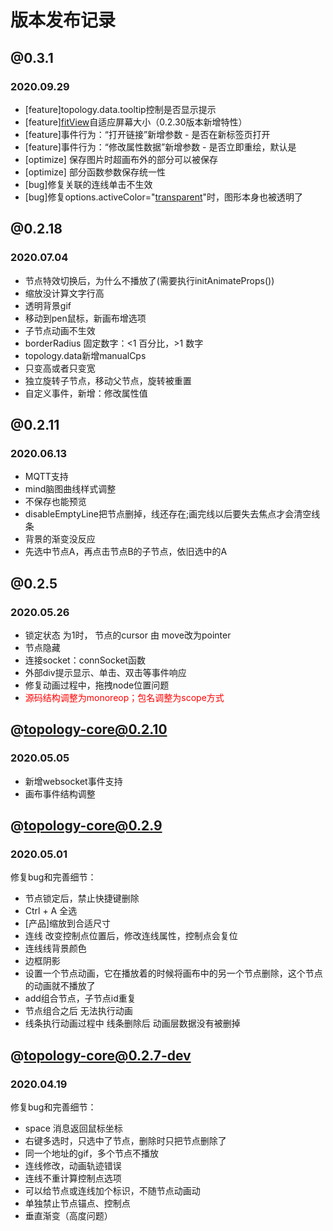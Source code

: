 # 版本发布记录

## @0.3.1
### 2020.09.29

* [feature]topology.data.tooltip控制是否显示提示
* [feature][fitView](https://github.com/le5le-com/topology/commit/bac5d7feb607bffa6e6526b6d406372e1864f6db)自适应屏幕大小（0.2.30版本新增特性）
* [feature]事件行为：“打开链接”新增参数 - 是否在新标签页打开
* [feature]事件行为：“修改属性数据”新增参数 - 是否立即重绘，默认是
* [optimize] 保存图片时超画布外的部分可以被保存
* [optimize] 部分函数参数保存统一性
* [bug]修复关联的连线单击不生效
* [bug]修复options.activeColor="[transparent](https://github.com/le5le-com/topology/commit/6eda94552e8b14e77dd7e17e976fffee81cb5dff)"时，图形本身也被透明了


## @0.2.18
### 2020.07.04

* 节点特效切换后，为什么不播放了(需要执行initAnimateProps())
* 缩放没计算文字行高
* 透明背景gif
* 移动到pen鼠标，新画布增选项
* 子节点动画不生效
* borderRadius 固定数字：<1 百分比，>1 数字
* topology.data新增manualCps
* 只变高或者只变宽
* 独立旋转子节点，移动父节点，旋转被重置
* 自定义事件，新增：修改属性值

## @0.2.11
### 2020.06.13

* MQTT支持
* mind脑图曲线样式调整
* 不保存也能预览
* disableEmptyLine把节点删掉，线还存在;画完线以后要失去焦点才会清空线条
* 背景的渐变没反应
* 先选中节点A，再点击节点B的子节点，依旧选中的A

## @0.2.5 
### 2020.05.26

* 锁定状态 为1时， 节点的cursor 由 move改为pointer
* 节点隐藏
* 连接socket：connSocket函数
* 外部div提示显示、单击、双击等事件响应
* 修复动画过程中，拖拽node位置问题
* <font color=red>源码结构调整为monoreop；包名调整为scope方式</font>

## @topology-core@0.2.10 

### 2020.05.05

* 新增websocket事件支持
* 画布事件结构调整

## @topology-core@0.2.9 

### 2020.05.01

修复bug和完善细节：

* 节点锁定后，禁止快捷键删除
* Ctrl + A 全选
* [产品]缩放到合适尺寸
* 连线 改变控制点位置后，修改连线属性，控制点会复位
* 连线线背景颜色
* 边框阴影
* 设置一个节点动画，它在播放着的时候将画布中的另一个节点删除，这个节点的动画就不播放了
* add组合节点，子节点id重复
* 节点组合之后 无法执行动画
* 线条执行动画过程中 线条删除后  动画层数据没有被删掉

## @topology-core@0.2.7-dev
### 2020.04.19

修复bug和完善细节：
 * space 消息返回鼠标坐标
 * 右键多选时，只选中了节点，删除时只把节点删除了
 * 同一个地址的gif，多个节点不播放
 * 连线修改，动画轨迹错误
 * 连线不重计算控制点选项
 * 可以给节点或连线加个标识，不随节点动画动
 * 单独禁止节点锚点、控制点
 * 垂直渐变（高度问题）